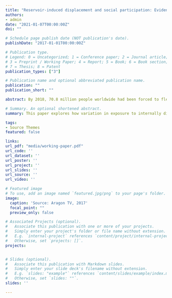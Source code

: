 ```yaml
---
title: "Reservoir-induced displacement and social participation: Evidence from the Spanish dictatorship"
authors:
- admin
date: "2021-01-07T00:00:00Z"
doi: ""

# Schedule page publish date (NOT publication's date).
publishDate: "2017-01-01T00:00:00Z"

# Publication type.
# Legend: 0 = Uncategorized; 1 = Conference paper; 2 = Journal article;
# 3 = Preprint / Working Paper; 4 = Report; 5 = Book; 6 = Book section;
# 7 = Thesis; 8 = Patent
publication_types: ["3"]

# Publication name and optional abbreviated publication name.
publication: ""
publication_short: ""

abstract: By 2018, 70.8 million people worldwide had been forced to flee from their home (UNHCR, 2019). This paper explores how variation in exposure to internally displaced population that happened in the past affects social participation in host municipalities during the last 40 years. To measure forced displacement, I exploit the construction of reservoirs during the Spanish dictatorship (1936-1975). Infrastructures that forced thousands of people to displacement. I rely on a newly collected historical dataset on forced displacement and social participation to then implement an instrumental variable approach. I find that exposure to internally displaced population inflows has a long-term and sizable benefit on social participation. Interestingly, the effects occurred right after the arrival of displaced population and persisted over 50 years. I propose two mechanisms for these results, social ties moving together with the population displaced and an upward shift in trust. Results are robust to potential cofounding effects of violence during the dictatorship. 

# Summary. An optional shortened abstract.
summary: This paper explores how variation in exposure to internally displaced population that happened in the past affects social participation in host municipalities during the last 40 years. To measure forced displacement, I exploit the construction of reservoirs during the Spanish dictatorship (1936-1975). Infrastructures that forced thousands of people to displacement. 

tags:
- Source Themes
featured: false

links:
url_pdf: "media/working-paper.pdf"
url_code: ''
url_dataset: ''
url_poster: ''
url_project: ''
url_slides: ''
url_source: ''
url_video: ''

# Featured image
# To use, add an image named `featured.jpg/png` to your page's folder. 
image:
  caption: 'Source: Aragon TV, 2017'
  focal_point: ""
  preview_only: false

# Associated Projects (optional).
#   Associate this publication with one or more of your projects.
#   Simply enter your project's folder or file name without extension.
#   E.g. `internal-project` references `content/project/internal-project/index.md`.
#   Otherwise, set `projects: []`.
projects:


# Slides (optional).
#   Associate this publication with Markdown slides.
#   Simply enter your slide deck's filename without extension.
#   E.g. `slides: "example"` references `content/slides/example/index.md`.
#   Otherwise, set `slides: ""`.
slides: ''

---
```

